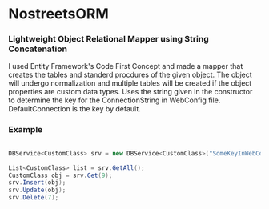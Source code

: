 # NostreetsORM
###  Lightweight Object Relational Mapper using String Concatenation
I used Entity Framework's Code First Concept and made a mapper that creates the tables and standerd procdures of the given object. The object will undergo normalization and multiple tables will be created if the object properties are custom data types. Uses the string given in the constructor to determine the key for the ConnectionString in WebConfig file. DefaultConnection is the key by default.

### Example
```C#

DBService<CustomClass> srv = new DBService<CustomClass>("SomeKeyInWebConfig");

List<CustomClass> list = srv.GetAll();
CustomClass obj = srv.Get(9);
srv.Insert(obj);
srv.Update(obj);
srv.Delete(7);
```
